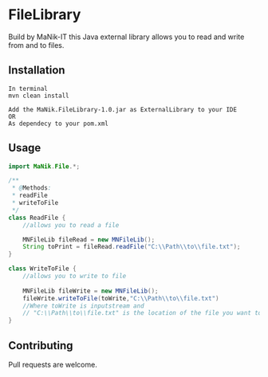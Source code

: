 # FileLibrary

Build by MaNik-IT this Java external library allows you to read and write from and to files.

## Installation



```
In terminal
mvn clean install

Add the MaNik.FileLibrary-1.0.jar as ExternalLibrary to your IDE 
OR
As dependecy to your pom.xml
```

## Usage

```java
import MaNik.File.*;

/**
 * @Methods:
 * readFile
 * writeToFile
 */
class ReadFile {
    //allows you to read a file

    MNFileLib fileRead = new MNFileLib();
    String toPrint = fileRead.readFile("C:\\Path\\to\\file.txt");
}

class WriteToFile {
    //allows you to write to file   
    
    MNFileLib fileWrite = new MNFileLib();
    fileWrite.writeToFile(toWrite,"C:\\Path\\to\\file.txt")
    //Where toWrite is inputstream and 
    // "C:\\Path\\to\\file.txt" is the location of the file you want to write to
}
```

## Contributing
Pull requests are welcome.
